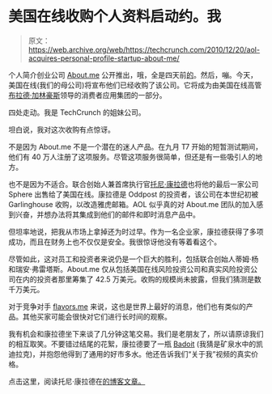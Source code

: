 # 美国在线收购个人资料启动约。我

> 原文：<https://web.archive.org/web/https://techcrunch.com/2010/12/20/aol-acquires-personal-profile-startup-about-me/>

个人简介创业公司 [About.me](https://web.archive.org/web/20230401223805/http://www.about.me/) 公开推出，哦，全是四天前[的](https://web.archive.org/web/20230401223805/https://techcrunch.com/2010/12/16/about-me-has-400000-beta-testers-opens-doors-to-all/)。然后，嘣。今天，美国在线(我们的母公司)将宣布他们已经收购了该公司。它将成为由美国在线高管[布拉德·加林豪斯](https://web.archive.org/web/20230401223805/http://www.crunchbase.com/person/brad-garlinghouse)领导的消费者应用集团的一部分。

四处走动。我是 TechCrunch 的姐妹公司。

坦白说，我对这次收购有点惊讶。

不是因为 About.me 不是一个潜在的迷人产品。在九月 T7 开始的短暂测试期间，他们有 40 万人注册了这项服务。尽管这项服务很简单，但还是有一些吸引人的地方。

也不是因为不适合。联合创始人兼首席执行官[托尼·康拉德](https://web.archive.org/web/20230401223805/http://www.crunchbase.com/person/tony-conrad)也将他的最后一家公司 Sphere 出售给了美国在线。康拉德是 Oddpost 的投资者，该公司在本世纪初被 Garlinghouse 收购，以改造雅虎邮箱。AOL 似乎真的对 About.me 团队的加入感到兴奋，并想办法将其集成到他们的邮件和即时消息产品中。

但坦率地说，把我从市场上拿掉还为时过早。作为一名企业家，康拉德获得了多项成功，而且在财务上也不仅仅是安全。我很惊讶他没有等着看这个。

尽管如此，这对员工和投资者来说仍是一个巨大的胜利，包括联合创始人蒂姆·杨和瑞安·弗雷塔斯。About.me 仅从包括美国在线风险投资公司和真实风险投资公司在内的投资者那里筹集了 42.5 万美元。收购的规模尚未披露，但我们猜测是数千万美元。

对于竞争对手 [flavors.me](https://web.archive.org/web/20230401223805/http://flavors.me/) 来说，这也是世界上最好的消息，他们也有类似的产品。其他买家可能会很快对它们进行长时间的观察。

我有机会和康拉德坐下来谈了几分钟这笔交易。我们是老朋友了，所以请原谅我们的相互取笑。不要错过结尾的花絮，康拉德要了一瓶 [Badoit](https://web.archive.org/web/20230401223805/http://www.finewaters.com/Bottled_Water/France/Badoit.asp) (我猜是矿泉水中的凯迪拉克)，并抱怨他得到了通用的好市多水。他还告诉我们“关于我”视频的真实价格。

点击这里，阅读托尼·康拉德在[的博客文章。](https://web.archive.org/web/20230401223805/http://tonyconrad.wordpress.com/2010/12/20/booyah/)